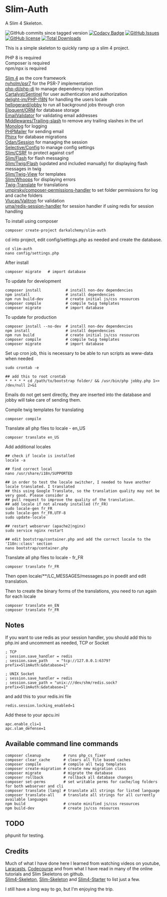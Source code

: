 # Slim-Auth

A Slim 4 Skeleton.

![GitHub commits since tagged version](https://img.shields.io/github/commits-since/darkalchemy/Slim-Auth/0.4.0)
[![Codacy Badge](https://app.codacy.com/project/badge/Grade/7e09082beab44f75afe2eefdbc55ec50)](https://www.codacy.com/gh/darkalchemy/Slim-Auth/dashboard?utm_source=github.com&utm_medium=referral&utm_content=darkalchemy/Slim-Auth&utm_campaign=Badge_Grade)
[![GitHub Issues](https://img.shields.io/github/issues/darkalchemy/Slim-Auth)](https://github.com/darkalchemy/Slim-Auth/issues)
[![GitHub license](https://img.shields.io/github/license/darkalchemy/Slim-Auth.svg)](https://github.com/darkalchemy/Slim-Auth/blob/master/LICENSE)
[![Total Downloads](https://img.shields.io/packagist/dt/darkalchemy/Slim-Auth.svg)](https://packagist.org/packages/darlachemy/slim-auth)

This is a simple skeleton to quickly ramp up a slim 4 project.

PHP 8 is required\
Composer is required\
npm/npx is required

[Slim 4](https://github.com/slimphp/Slim) as the core framework\
[nyholm/psr7](https://github.com/Nyholm/psr7) for the PSR-7 implementation\
[php-di/php-di](http://php-di.org/) to manage dependency injection\
[Cartalyst/Sentinel](https://cartalyst.com/manual/sentinel/3.) for user authentication and authorization\
[delight-im/PHP-I18N](https://github.com/delight-im/PHP-I18N) for handling the users locale\
[hellogerard/jobby](https://github.com/jobbyphp/jobby) to run all background jobs through cron\
[Eloquent/ORM](https://github.com/illuminate/database) for database storage\
[EmailValidator](https://github.com/egulias/EmailValidator/tree/master) for validating email addresses\
[Middlewares/Trailing-slash](https://github.com/middlewares/trailing-slash) to remove any trailing slashes in the url\
[Monolog](https://github.com/Seldaek/monolog) for logging\
[PHPMailer](https://github.com/PHPMailer/PHPMailer) for sending email\
[Phinx](https://phinx.org/) for database migrations\
[Odan/Session](https://github.com/odan/session) for managing the session\
[Selective/Config](https://github.com/selective-php/config) to manage config settings\
[Slim/CSRF](https://github.com/slimphp/Slim-Csrf) to protect against csrf\
[Slim/Flash](https://github.com/slimphp/Slim-Flash) for flash messaging\
[Slim/Twig/Flash](https://github.com/kanellov/slim-twig-flash) (updated and included manually) for displaying flash messages in twig\
[Slim/Twig-View](https://github.com/slimphp/Twig-View) for templates\
[Slim/Whoops](https://github.com/zeuxisoo/php-slim-whoops) for displaying errors\
[Twig-Translate](https://github.com/darkalchemy/Twig-Translate) for translations\
[umpirsky/composer-permissions-handler](https://github.com/umpirsky/PermissionsHandler) to set folder permissions for log and cache folders\
[Vlucas/Valitron](https://github.com/vlucas/valitron) for validation\
[uma/redis-session-handler](https://github.com/1ma/RedisSessionHandler) for session handler if using redis for session handling

To install using composer

```text
composer create-project darkalchemy/slim-auth
```

cd into project, edit config/settings.php as needed and create the database.

```text
cd slim-auth
nano config/settings.php
```

After install

```text
composer migrate   # import database
```

To update for development

```text
composer install           # install non-dev dependencies
npm install                # install dependencies
npm run build-dev          # create initial js/css resources
composer compile           # compile twig templates
composer migrate           # import database
```

To update for production

```text
composer install --no-dev  # install non-dev dependencies
npm install                # install dependencies
npm run build              # create initial js/css resources
composer compile           # compile twig templates
composer migrate           # import database
```

Set up cron job, this is necessary to be able to run scripts as www-data when needed

```text
sudo crontab -e

## add this to root crontab
* * * * * cd /path/to/bootstrap folder/ && /usr/bin/php jobby.php 1>> /dev/null 2>&1
```

Emails do not get sent directly, they are inserted into the database and jobby will take care of sending them.

Compile twig templates for translating

```text
composer compile
```

Translate all php files to locale - en_US

```text
composer translate en_US
```

Add additional locales

```text
## check if locale is installed
locale -a

## find correct local
nano /usr/share/i18n/SUPPORTED

## in order to test the locale switcher, I needed to have another locale translated. I translated
## this using Google Translate, so the translation quality may not be very good. Please consider a
## pull request to improve the quality of the translation.
## add locale if not already installed (fr_FR)
sudo locale-gen fr_FR
sudo locale-gen fr_FR.UTF-8
sudo update-locale

## restart webserver (apache2|nginx)
sudo service nginx restart

## edit bootstrap/container.php and add the correct locale to the 'I18n::class' section
nano bootstrap/container.php
```

Translate all php files to locale - fr_FR

```text
composer translate fr_FR
```

Then open locale/\*\*/LC_MESSAGES/messages.po in poedit and edit translation.

Then to create the binary forms of the translations, you need to run again for each locale

```text
composer translate en_EN
composer translate fr_FR
```

## Notes

If you want to use redis as your session handler, you should add this to php.ini and uncomment as needed, TCP or Socket

```text
; TCP
; session.save_handler = redis
; session.save_path    = "tcp://127.0.0.1:6379?prefix=SlimAuth:&database=1"

; UNIX Socket
; session.save_handler = redis
; session.save_path = "unix:///dev/shm/redis.sock?prefix=SlimAuth:&database=1"
```

and add this to your redis.ini file

```text
redis.session.locking_enabled=1
```

Add these to your apcu.ini

```text
apc.enable_cli=1
apc.slam_defense=1
```

## Available command line commands

```text
composer cleanup          # runs php_cs_fixer
composer clear_cache      # clears all file based caches
composer compile          # compile all twig templates
composer create-migration # create new migration class
composer migrate          # migrate the database
composer rollback         # rollback all database changes
composer set-perms        # set writable perms for cache/log folders for both webserver and cli
composer translate [lang] # translate all strings for listed language
composer translate-all    # translate all strings for all currently available languages
npm build                 # create minified js/css resources
npm build-dev             # create js/css resources
```

## TODO

phpunit for testing.

## Credits

Much of what I have done here I learned from watching videos on youtube, [Laracasts](https://laracasts.com/), [Codecourse](https://codecourse.com) and from what I have read in many of the online tutorials and Slim Skeletons on github.\
[Slim4-Skeleton](https://github.com/odan/slim4-skeleton), [Slim-Skeleton](https://github.com/slimphp/Slim-Skeleton) and [Slim4-Starter](https://github.com/akrabat/slim4-starter) to list just a few.

I still have a long way to go, but I'm enjoying the trip.
